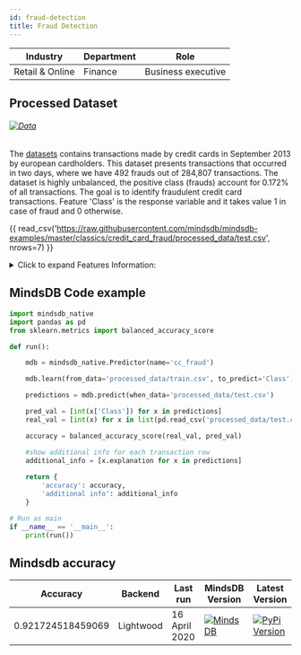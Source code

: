 ```yaml
---
id: fraud-detection
title: Fraud Detection
---
```


| Industry       | Department | Role               |
|----------------|------------|--------------------|
| Retail & Online | Finance | Business executive |

## Processed Dataset 

###### [![Data](https://img.shields.io/badge/GET--DATA-DefaultofCreditCard-green)](https://github.com/mindsdb/mindsdb-examples/tree/master/classics/credit_card_fraud/processed_data)

The [datasets](https://www.kaggle.com/mlg-ulb/creditcardfraud) contains transactions made by credit cards in September 2013 by european cardholders.
This dataset presents transactions that occurred in two days, where we have 492 frauds out of 284,807 transactions. The dataset is highly unbalanced, the positive class (frauds) account for 0.172% of all transactions. The goal is to identify fraudulent credit card transactions. Feature 'Class' is the response variable and it takes value 1 in case of fraud and 0 otherwise.

{{ read_csv('https://raw.githubusercontent.com/mindsdb/mindsdb-examples/master/classics/credit_card_fraud/processed_data/test.csv', nrows=7) }}

<details>
  <summary>Click to expand Features Information:</summary>

```
* Time Number of seconds elapsed between this transaction and the first transaction in the dataset
* V1may be result of a PCA Dimensionality reduction to protect user identities and sensitive features(v1-v28)
* V2
* V3
* V4
* V5
* V6
* V7
* V8
* V9
* V10
* V11
* V12
* V13
* V14
* V15
* V16
* V17
* V18
* V19
* V20
* V21
* V22
* V23
* V24
* V25
* V26
* V27
* V28abc
* AmountTransaction amount
* Class1 for fraudulent transactions, 0 otherwise
```

</details>

## MindsDB Code example

```python
import mindsdb_native
import pandas as pd
from sklearn.metrics import balanced_accuracy_score

def run():

    mdb = mindsdb_native.Predictor(name='cc_fraud')

    mdb.learn(from_data='processed_data/train.csv', to_predict='Class')

    predictions = mdb.predict(when_data='processed_data/test.csv')

    pred_val = [int(x['Class']) for x in predictions]
    real_val = [int(x) for x in list(pd.read_csv('processed_data/test.csv'))['Class']]

    accuracy = balanced_accuracy_score(real_val, pred_val)

    #show additional info for each transaction row
    additional_info = [x.explanation for x in predictions]
      
    return {
        'accuracy': accuracy,
        'additional info': additional_info
    }

# Run as main
if __name__ == '__main__':
    print(run())

```

## Mindsdb accuracy

| Accuracy       | Backend  | Last run | MindsDB Version | Latest Version|
|----------------|--------------------|----------------------|-----------------|--------------|
| 0.921724518459069 | Lightwood | 16 April 2020 | [![MindsDB](https://img.shields.io/badge/pypi--package-1.16.0-green)](https://pypi.org/project/MindsDB/1.16.0/)| <a href="https://pypi.org/project/MindsDB/"><img src="https://badge.fury.io/py/MindsDB.svg" alt="PyPi Version"></a> |


